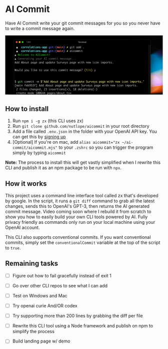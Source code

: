 # AI Commit

Have AI Commit write your git commit messages for you so you never have to write a commit message again.

[![AI Commit Screenshot](./screenshot.png)](https://twitter.com/nutlope/status/1624646872890589184)

## How to install

1. Run `npm i -g zx` (this CLI uses zx)
2. Run `git clone github.com/nutlope/aicommit` in your root directory
3. Add a file called `.env.json` in the folder with your OpenAI API key. You can get this by [signing up](https://openai.com/api/)
4. [Optional] If you're on mac, add `alias aicommit="zx ~/ai-commit/aicommit.mjs"` to your `.zshrc` so you can trigger the program simply by typing `aicommit`

**Note:** The process to install this will get vastly simplified when I rewrite this CLI and publish it as an npm package to be run with `npx`.

## How it works

This project uses a command line interface tool called zx that's developed by google. In the script, it runs a `git diff` command to grab all the latest changes, sends this to OpenAI's GPT-3, then returns the AI generated commit message. Video coming soon where I rebuild it from scratch to show you how to easily build your own CLI tools powered by AI. Fully privacy friendly as commands only run on your local machine using your OpenAI account.

This CLI also supports conventional commits. If you want conventional commits, simply set the `conventionalCommit` variable at the top of the script to `true`.

## Remaining tasks

- [ ] Figure out how to fail gracefully instead of exit 1
- [ ] Go over other CLI repos to see what I can add
- [ ] Test on Windows and Mac

- [ ] Try openai curie And/OR codex
- [ ] Try supporting more than 200 lines by grabbing the diff per file
- [ ] Rewrite this CLI tool using a Node framework and publish on npm to simplify the process
- [ ] Build landing page w/ demo
